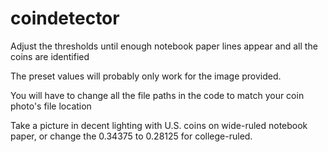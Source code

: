 # coindetector

Adjust the thresholds until enough notebook paper lines appear and all the coins are identified

The preset values will probably only work for the image provided.

You will have to change all the file paths in the code to match your coin photo's file location

Take a picture in decent lighting with U.S. coins on wide-ruled notebook paper, or change the 0.34375 to 0.28125 for college-ruled.
